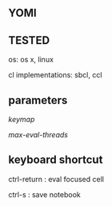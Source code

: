 ## YOMI

## TESTED
os: os x, linux

cl implementations: sbcl, ccl


## parameters
*keymap*

*max-eval-threads*

## keyboard shortcut
ctrl-return : eval focused cell

ctrl-s : save notebook



